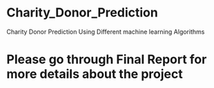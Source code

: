 # Charity_Donor_Prediction
Charity Donor Prediction Using Different machine learning Algorithms

# Please go through Final Report for more details about the project
